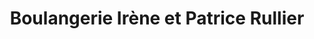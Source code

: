 ---
title: "Boulangerie Irène et Patrice Rullier"
url: /nantes/boulangerie-irene-et-patrice-rullier/
shop: boulangerie
---